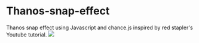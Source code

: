 # Thanos-snap-effect
Thanos snap effect using Javascript and chance.js inspired by red stapler's Youtube tutorial.
![](Snap.gif)
